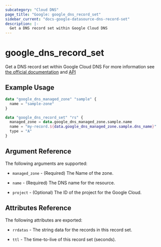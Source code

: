 ```yaml
---
subcategory: "Cloud DNS"
page_title: "Google: google_dns_record_set"
sidebar_current: "docs-google-datasource-dns-record-set"
description: |-
  Get a DNS record set within Google Cloud DNS
---
```


# google\_dns\_record\_set

Get a DNS record set within Google Cloud DNS
For more information see
[the official documentation](https://cloud.google.com/dns/docs/records)
and
[API](https://cloud.google.com/dns/docs/reference/v1/resourceRecordSets)

## Example Usage

```tf
data "google_dns_managed_zone" "sample" {
  name = "sample-zone"
}

data "google_dns_record_set" "rs" {
  managed_zone = data.google_dns_managed_zone.sample.name
  name = "my-record.${data.google_dns_managed_zone.sample.dns_name}"
  type = "A"
}
```

## Argument Reference

The following arguments are supported:

* `managed_zone` - (Required) The Name of the zone.

* `name` - (Required) The DNS name for the resource.

* `project` - (Optional) The ID of the project for the Google Cloud.

## Attributes Reference

The following attributes are exported:

* `rrdatas` - The string data for the records in this record set.

* `ttl` - The time-to-live of this record set (seconds).
